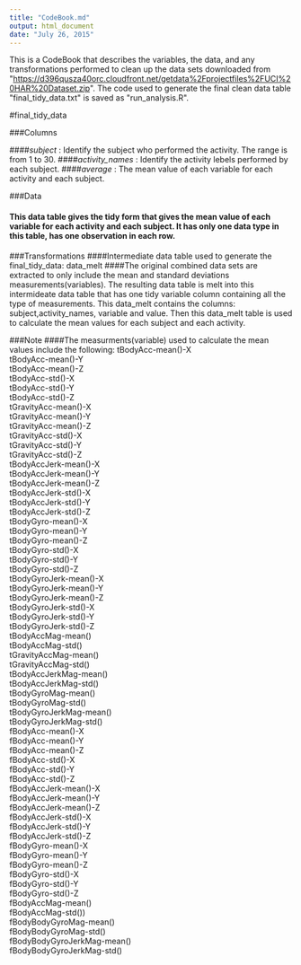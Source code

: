 ```yaml
---
title: "CodeBook.md"
output: html_document
date: "July 26, 2015"
---
```


This is a CodeBook that describes the variables, the data, and any transformations  performed to clean up the data sets downloaded from "https://d396qusza40orc.cloudfront.net/getdata%2Fprojectfiles%2FUCI%20HAR%20Dataset.zip". The code used to generate the final clean data table "final_tidy_data.txt" is saved as "run_analysis.R".

#final_tidy_data

###Columns

####*subject* : Identify the subject who performed the activity. The range is from 1 to 30.
####*activity_names* : Identify the activity lebels performed by each subject.
####*average* : The mean value of each variable for each activity and each subject.

###Data

#### This data table gives the tidy form that gives the mean value of each variable for each activity and each subject. It has only one data type in this table, has one observation in each row.

###Transformations
####Intermediate data table used to generate the final_tidy_data: data_melt
####The original combined data sets are extracted to only include the mean and standard deviations measurements(variables). The resulting data table is melt into this intermideate data table that has one tidy variable column containing all the type of measurements. This data_melt contains the columns: subject,activity_names, variable and value.  Then this data_melt table is used to calculate the mean values for each subject and each activity. 

###Note
####The measurments(variable) used to calculate the mean values include the following:
tBodyAcc-mean()-X  
tBodyAcc-mean()-Y  
tBodyAcc-mean()-Z  
tBodyAcc-std()-X  
tBodyAcc-std()-Y  
tBodyAcc-std()-Z  
tGravityAcc-mean()-X  
tGravityAcc-mean()-Y  
tGravityAcc-mean()-Z  
tGravityAcc-std()-X  
tGravityAcc-std()-Y  
tGravityAcc-std()-Z  
tBodyAccJerk-mean()-X  
tBodyAccJerk-mean()-Y  
tBodyAccJerk-mean()-Z  
tBodyAccJerk-std()-X  
tBodyAccJerk-std()-Y  
tBodyAccJerk-std()-Z  
tBodyGyro-mean()-X  
tBodyGyro-mean()-Y  
tBodyGyro-mean()-Z  
tBodyGyro-std()-X  
tBodyGyro-std()-Y  
tBodyGyro-std()-Z  
tBodyGyroJerk-mean()-X  
tBodyGyroJerk-mean()-Y  
tBodyGyroJerk-mean()-Z  
tBodyGyroJerk-std()-X  
tBodyGyroJerk-std()-Y  
tBodyGyroJerk-std()-Z  
tBodyAccMag-mean()  
tBodyAccMag-std()  
tGravityAccMag-mean()  
tGravityAccMag-std()  
tBodyAccJerkMag-mean()  
tBodyAccJerkMag-std()  
tBodyGyroMag-mean()  
tBodyGyroMag-std()  
tBodyGyroJerkMag-mean()  
tBodyGyroJerkMag-std()  
fBodyAcc-mean()-X  
fBodyAcc-mean()-Y  
fBodyAcc-mean()-Z  
fBodyAcc-std()-X  
fBodyAcc-std()-Y  
fBodyAcc-std()-Z  
fBodyAccJerk-mean()-X  
fBodyAccJerk-mean()-Y  
fBodyAccJerk-mean()-Z  
fBodyAccJerk-std()-X  
fBodyAccJerk-std()-Y  
fBodyAccJerk-std()-Z  
fBodyGyro-mean()-X  
fBodyGyro-mean()-Y  
fBodyGyro-mean()-Z  
fBodyGyro-std()-X  
fBodyGyro-std()-Y  
fBodyGyro-std()-Z  
fBodyAccMag-mean()  
fBodyAccMag-std())  
fBodyBodyGyroMag-mean()  
fBodyBodyGyroMag-std()  
fBodyBodyGyroJerkMag-mean()  
fBodyBodyGyroJerkMag-std()  















